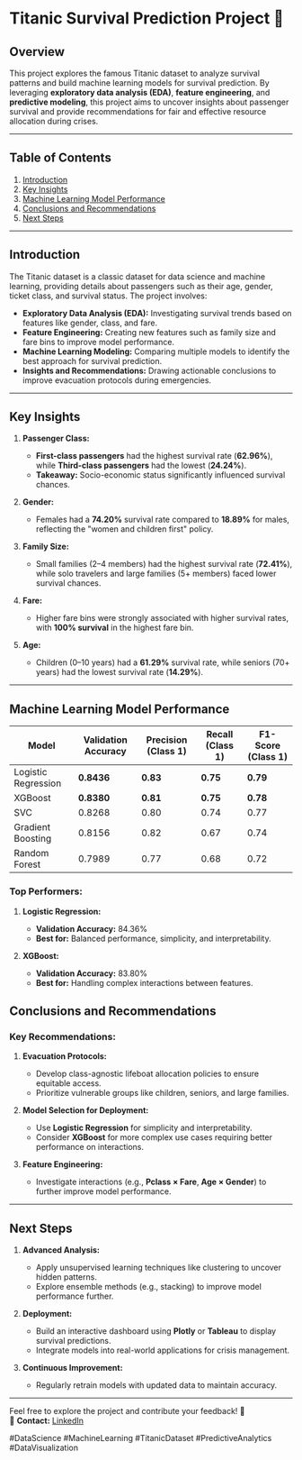 # **Titanic Survival Prediction Project** 🚢

## **Overview**

This project explores the famous Titanic dataset to analyze survival patterns and build machine learning models for survival prediction. By leveraging **exploratory data analysis (EDA)**, **feature engineering**, and **predictive modeling**, this project aims to uncover insights about passenger survival and provide recommendations for fair and effective resource allocation during crises.

---

## **Table of Contents**

1. [Introduction](#introduction)  
2. [Key Insights](#key-insights)  
3. [Machine Learning Model Performance](#machine-learning-model-performance)    
4. [Conclusions and Recommendations](#conclusions-and-recommendations)  
5. [Next Steps](#next-steps)

---

## **Introduction**

The Titanic dataset is a classic dataset for data science and machine learning, providing details about passengers such as their age, gender, ticket class, and survival status. The project involves:

- **Exploratory Data Analysis (EDA):** Investigating survival trends based on features like gender, class, and fare.  
- **Feature Engineering:** Creating new features such as family size and fare bins to improve model performance.  
- **Machine Learning Modeling:** Comparing multiple models to identify the best approach for survival prediction.  
- **Insights and Recommendations:** Drawing actionable conclusions to improve evacuation protocols during emergencies.

---

## **Key Insights**

1. **Passenger Class:**  
   - **First-class passengers** had the highest survival rate (**62.96%**), while **Third-class passengers** had the lowest (**24.24%**).  
   - **Takeaway:** Socio-economic status significantly influenced survival chances.

2. **Gender:**  
   - Females had a **74.20%** survival rate compared to **18.89%** for males, reflecting the "women and children first" policy.  

3. **Family Size:**  
   - Small families (2–4 members) had the highest survival rate (**72.41%**), while solo travelers and large families (5+ members) faced lower survival chances.  

4. **Fare:**  
   - Higher fare bins were strongly associated with higher survival rates, with **100% survival** in the highest fare bin.

5. **Age:**  
   - Children (0–10 years) had a **61.29%** survival rate, while seniors (70+ years) had the lowest survival rate (**14.29%**).

---

## **Machine Learning Model Performance**

| **Model**               | **Validation Accuracy** | **Precision (Class 1)** | **Recall (Class 1)** | **F1-Score (Class 1)** |
|--------------------------|-------------------------|-------------------------|----------------------|------------------------|
| Logistic Regression      | **0.8436**             | **0.83**                | **0.75**             | **0.79**               |
| XGBoost                  | **0.8380**             | **0.81**                | **0.75**             | **0.78**               |
| SVC                      | 0.8268                 | 0.80                    | 0.74                 | 0.77                   |
| Gradient Boosting        | 0.8156                 | 0.82                    | 0.67                 | 0.74                   |
| Random Forest            | 0.7989                 | 0.77                    | 0.68                 | 0.72                   |

### **Top Performers:**
1. **Logistic Regression:**  
   - **Validation Accuracy:** 84.36%  
   - **Best for:** Balanced performance, simplicity, and interpretability.  

2. **XGBoost:**  
   - **Validation Accuracy:** 83.80%  
   - **Best for:** Handling complex interactions between features.  

## **Conclusions and Recommendations**

### **Key Recommendations:**
1. **Evacuation Protocols:**  
   - Develop class-agnostic lifeboat allocation policies to ensure equitable access.  
   - Prioritize vulnerable groups like children, seniors, and large families.  

2. **Model Selection for Deployment:**  
   - Use **Logistic Regression** for simplicity and interpretability.  
   - Consider **XGBoost** for more complex use cases requiring better performance on interactions.

3. **Feature Engineering:**  
   - Investigate interactions (e.g., **Pclass × Fare**, **Age × Gender**) to further improve model performance.

---

## **Next Steps**

1. **Advanced Analysis:**  
   - Apply unsupervised learning techniques like clustering to uncover hidden patterns.  
   - Explore ensemble methods (e.g., stacking) to improve model performance further.  

2. **Deployment:**  
   - Build an interactive dashboard using **Plotly** or **Tableau** to display survival predictions.  
   - Integrate models into real-world applications for crisis management.  

3. **Continuous Improvement:**  
   - Regularly retrain models with updated data to maintain accuracy.  

---

Feel free to explore the project and contribute your feedback! 🚀  
📧 **Contact:** [LinkedIn](https://www.linkedin.com/in/maqbuul/)

#DataScience #MachineLearning #TitanicDataset #PredictiveAnalytics #DataVisualization